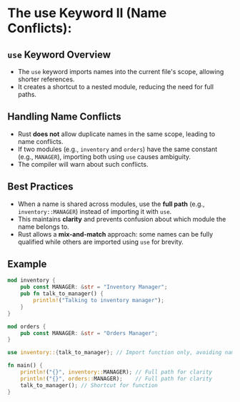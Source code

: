 # The use Keyword II (Name Conflicts):


## `use` Keyword Overview
- The `use` keyword imports names into the current file's scope, allowing shorter references.
- It creates a shortcut to a nested module, reducing the need for full paths.

## Handling Name Conflicts
- Rust **does not** allow duplicate names in the same scope, leading to name conflicts.
- If two modules (e.g., `inventory` and `orders`) have the same constant (e.g., `MANAGER`), importing both using `use` causes ambiguity.
- The compiler will warn about such conflicts.

## Best Practices
- When a name is shared across modules, use the **full path** (e.g., `inventory::MANAGER`) instead of importing it with `use`.
- This maintains **clarity** and prevents confusion about which module the name belongs to.
- Rust allows a **mix-and-match** approach: some names can be fully qualified while others are imported using `use` for brevity.

## Example
```rust
mod inventory {
    pub const MANAGER: &str = "Inventory Manager";
    pub fn talk_to_manager() {
        println!("Talking to inventory manager");
    }
}

mod orders {
    pub const MANAGER: &str = "Orders Manager";
}

use inventory::{talk_to_manager}; // Import function only, avoiding name conflict

fn main() {
    println!("{}", inventory::MANAGER); // Full path for clarity
    println!("{}", orders::MANAGER);    // Full path for clarity
    talk_to_manager(); // Shortcut for function
}
```
